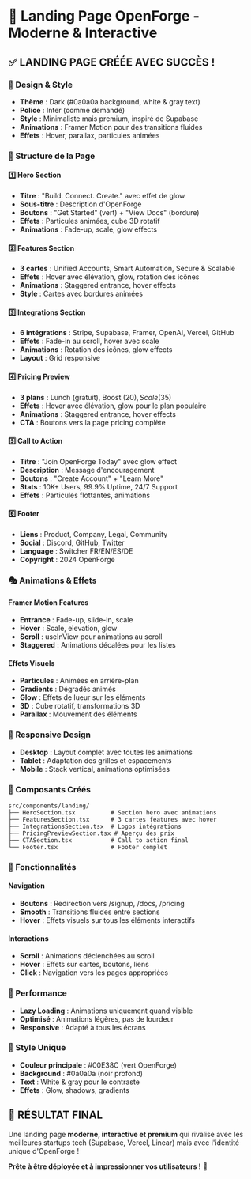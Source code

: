 # 🚀 Landing Page OpenForge - Moderne & Interactive

## ✅ **LANDING PAGE CRÉÉE AVEC SUCCÈS !**

### **🎨 Design & Style**
- **Thème** : Dark (#0a0a0a background, white & gray text)
- **Police** : Inter (comme demandé)
- **Style** : Minimaliste mais premium, inspiré de Supabase
- **Animations** : Framer Motion pour des transitions fluides
- **Effets** : Hover, parallax, particules animées

### **📱 Structure de la Page**

#### **1️⃣ Hero Section**
- **Titre** : "Build. Connect. Create." avec effet de glow
- **Sous-titre** : Description d'OpenForge
- **Boutons** : "Get Started" (vert) + "View Docs" (bordure)
- **Effets** : Particules animées, cube 3D rotatif
- **Animations** : Fade-up, scale, glow effects

#### **2️⃣ Features Section**
- **3 cartes** : Unified Accounts, Smart Automation, Secure & Scalable
- **Effets** : Hover avec élévation, glow, rotation des icônes
- **Animations** : Staggered entrance, hover effects
- **Style** : Cartes avec bordures animées

#### **3️⃣ Integrations Section**
- **6 intégrations** : Stripe, Supabase, Framer, OpenAI, Vercel, GitHub
- **Effets** : Fade-in au scroll, hover avec scale
- **Animations** : Rotation des icônes, glow effects
- **Layout** : Grid responsive

#### **4️⃣ Pricing Preview**
- **3 plans** : Lunch (gratuit), Boost ($20), Scale ($35)
- **Effets** : Hover avec élévation, glow pour le plan populaire
- **Animations** : Staggered entrance, hover effects
- **CTA** : Boutons vers la page pricing complète

#### **5️⃣ Call to Action**
- **Titre** : "Join OpenForge Today" avec glow effect
- **Description** : Message d'encouragement
- **Boutons** : "Create Account" + "Learn More"
- **Stats** : 10K+ Users, 99.9% Uptime, 24/7 Support
- **Effets** : Particules flottantes, animations

#### **6️⃣ Footer**
- **Liens** : Product, Company, Legal, Community
- **Social** : Discord, GitHub, Twitter
- **Language** : Switcher FR/EN/ES/DE
- **Copyright** : 2024 OpenForge

### **🎭 Animations & Effets**

#### **Framer Motion Features**
- **Entrance** : Fade-up, slide-in, scale
- **Hover** : Scale, elevation, glow
- **Scroll** : useInView pour animations au scroll
- **Staggered** : Animations décalées pour les listes

#### **Effets Visuels**
- **Particules** : Animées en arrière-plan
- **Gradients** : Dégradés animés
- **Glow** : Effets de lueur sur les éléments
- **3D** : Cube rotatif, transformations 3D
- **Parallax** : Mouvement des éléments

### **📱 Responsive Design**
- **Desktop** : Layout complet avec toutes les animations
- **Tablet** : Adaptation des grilles et espacements
- **Mobile** : Stack vertical, animations optimisées

### **🔧 Composants Créés**

```
src/components/landing/
├── HeroSection.tsx          # Section hero avec animations
├── FeaturesSection.tsx      # 3 cartes features avec hover
├── IntegrationsSection.tsx  # Logos intégrations
├── PricingPreviewSection.tsx # Aperçu des prix
├── CTASection.tsx           # Call to action final
└── Footer.tsx               # Footer complet
```

### **🎯 Fonctionnalités**

#### **Navigation**
- **Boutons** : Redirection vers /signup, /docs, /pricing
- **Smooth** : Transitions fluides entre sections
- **Hover** : Effets visuels sur tous les éléments interactifs

#### **Interactions**
- **Scroll** : Animations déclenchées au scroll
- **Hover** : Effets sur cartes, boutons, liens
- **Click** : Navigation vers les pages appropriées

### **🚀 Performance**
- **Lazy Loading** : Animations uniquement quand visible
- **Optimisé** : Animations légères, pas de lourdeur
- **Responsive** : Adapté à tous les écrans

### **🎨 Style Unique**
- **Couleur principale** : #00E38C (vert OpenForge)
- **Background** : #0a0a0a (noir profond)
- **Text** : White & gray pour le contraste
- **Effets** : Glow, shadows, gradients

## 🎉 **RÉSULTAT FINAL**

Une landing page **moderne, interactive et premium** qui rivalise avec les meilleures startups tech (Supabase, Vercel, Linear) mais avec l'identité unique d'OpenForge !

**Prête à être déployée et à impressionner vos utilisateurs !** 🚀
